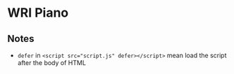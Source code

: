 # WRI Piano

## Notes
- `defer` in `<script src="script.js" defer></script>` mean load the script after the body of HTML